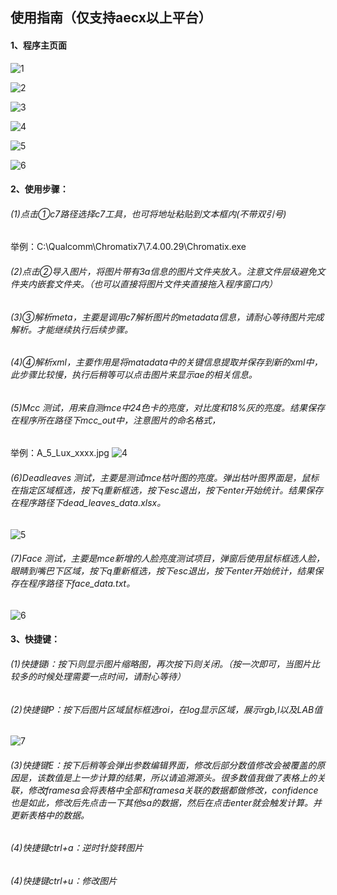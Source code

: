 ## 使用指南（仅支持aecx以上平台）
#### 1、程序主页面

![1](assets/20250117-155223.png)

![2](assets/image_2025-01-17_15-54-01.png)

![3](assets/image_2025-01-17_15-53-09.png)

![4](assets/image_2025-01-17_15-53-29.png)

![5](assets/image_2025-01-17_15-54-10.png)

![6](assets/image_2025-01-17_15-54-17.png)

#### 2、使用步骤：

###### (1)点击①c7路径选择c7工具，也可将地址粘贴到文本框内(不带双引号)
举例：C:\Qualcomm\Chromatix7\7.4.00.29\Chromatix.exe
###### (2)点击②导入图片，将图片带有3a信息的图片文件夹放入。注意文件层级避免文件夹内嵌套文件夹。（也可以直接将图片文件夹直接拖入程序窗口内）
###### (3)③解析meta，主要是调用c7解析图片的metadata信息，请耐心等待图片完成解析。才能继续执行后续步骤。
###### (4)④解析xml，主要作用是将matadata中的关键信息提取并保存到新的xml中，此步骤比较慢，执行后稍等可以点击图片来显示ae的相关信息。
###### (5)Mcc 测试，用来自测mce中24色卡的亮度，对比度和18%灰的亮度。结果保存在程序所在路径下mcc_out中，注意图片的命名格式，
举例：A_5_Lux_xxxx.jpg
![4](assets/4.png)

###### (6)Deadleaves 测试，主要是测试mce枯叶图的亮度。弹出枯叶图界面是，鼠标在指定区域框选，按下q重新框选，按下esc退出，按下enter开始统计。结果保存在程序路径下dead_leaves_data.xlsx。

![5](assets/5.png)

###### (7)Face 测试，主要是mce新增的人脸亮度测试项目，弹窗后使用鼠标框选人脸，眼睛到嘴巴下区域，按下q重新框选，按下esc退出，按下enter开始统计，结果保存在程序路径下face_data.txt。

![6](assets/6.png)

#### 3、快捷键：
###### (1)快捷键i：按下i则显示图片缩略图，再次按下i则关闭。（按一次即可，当图片比较多的时候处理需要一点时间，请耐心等待）
###### (2)快捷键P：按下后图片区域鼠标框选roi，在log显示区域，展示rgb,l以及LAB值

![7](assets/7.png)

###### (3)快捷键E：按下后稍等会弹出参数编辑界面，修改后部分数值修改会被覆盖的原因是，该数值是上一步计算的结果，所以请追溯源头。很多数值我做了表格上的关联，修改framesa会将表格中全部和framesa关联的数据都做修改，confidence也是如此，修改后先点击一下其他sa的数据，然后在点击enter就会触发计算。并更新表格中的数据。
###### (4)快捷键ctrl+a：逆时针旋转图片
###### (4)快捷键ctrl+u：修改图片
